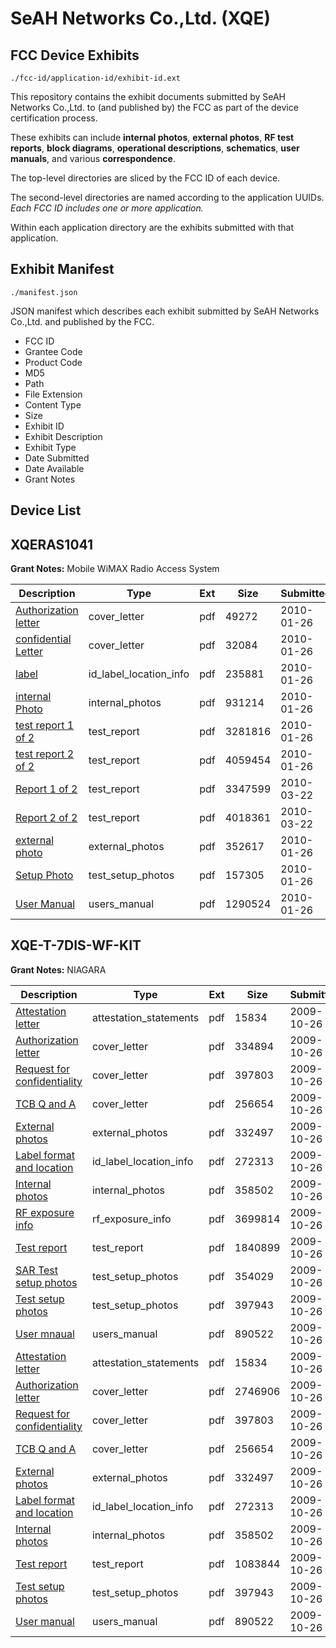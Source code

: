 # SeAH Networks Co.,Ltd. (XQE)
## FCC Device Exhibits

```
./fcc-id/application-id/exhibit-id.ext
```

This repository contains the exhibit documents submitted by SeAH Networks Co.,Ltd. to (and published by) the FCC as part of the device certification process.

These exhibits can include **internal photos**, **external photos**, **RF test reports**, **block diagrams**, **operational descriptions**, **schematics**, **user manuals**, and various **correspondence**.

The top-level directories are sliced by the FCC ID of each device.

The second-level directories are named according to the application UUIDs. *Each FCC ID includes one or more application.*

Within each application directory are the exhibits submitted with that application. 

## Exhibit Manifest

```
./manifest.json
```

JSON manifest which describes each exhibit submitted by SeAH Networks Co.,Ltd. and published by the FCC.

- FCC ID
- Grantee Code
- Product Code
- MD5
- Path
- File Extension
- Content Type
- Size
- Exhibit ID
- Exhibit Description
- Exhibit Type
- Date Submitted
- Date Available
- Grant Notes

## Device List
## XQERAS1041
**Grant Notes:** Mobile WiMAX Radio Access System

| Description | Type | Ext | Size | Submitted | Available |
| ----------- | ---- | --- | ---- | --------- | --------- |
| [Authorization letter](XQERAS1041/332fee66e8895de2a18dfa74664f5700/1233339.pdf) | cover_letter | pdf | 49272 | 2010-01-26 | 2010-01-26 |
| [confidential Letter](XQERAS1041/332fee66e8895de2a18dfa74664f5700/1233340.pdf) | cover_letter | pdf | 32084 | 2010-01-26 | 2010-01-26 |
| [label](XQERAS1041/332fee66e8895de2a18dfa74664f5700/1233352.pdf) | id_label_location_info | pdf | 235881 | 2010-01-26 | 2010-01-26 |
| [internal Photo](XQERAS1041/332fee66e8895de2a18dfa74664f5700/1233347.pdf) | internal_photos | pdf | 931214 | 2010-01-26 | 2010-03-12 |
| [test report 1 of 2](XQERAS1041/332fee66e8895de2a18dfa74664f5700/1233350.pdf) | test_report | pdf | 3281816 | 2010-01-26 | 2010-01-26 |
| [test report 2 of 2](XQERAS1041/332fee66e8895de2a18dfa74664f5700/1233351.pdf) | test_report | pdf | 4059454 | 2010-01-26 | 2010-01-26 |
| [Report 1 of 2](XQERAS1041/332fee66e8895de2a18dfa74664f5700/1255146.pdf) | test_report | pdf | 3347599 | 2010-03-22 | 2010-01-26 |
| [Report 2 of 2](XQERAS1041/332fee66e8895de2a18dfa74664f5700/1255147.pdf) | test_report | pdf | 4018361 | 2010-03-22 | 2010-01-26 |
| [external photo](XQERAS1041/332fee66e8895de2a18dfa74664f5700/1233346.pdf) | external_photos | pdf | 352617 | 2010-01-26 | 2010-03-12 |
| [Setup Photo](XQERAS1041/332fee66e8895de2a18dfa74664f5700/1233348.pdf) | test_setup_photos | pdf | 157305 | 2010-01-26 | 2010-03-12 |
| [User Manual](XQERAS1041/332fee66e8895de2a18dfa74664f5700/1233349.pdf) | users_manual | pdf | 1290524 | 2010-01-26 | 2010-03-12 |
## XQE-T-7DIS-WF-KIT
**Grant Notes:** NIAGARA

| Description | Type | Ext | Size | Submitted | Available |
| ----------- | ---- | --- | ---- | --------- | --------- |
| [Attestation letter](XQE-T-7DIS-WF-KIT/99cc42c73e725831efbecc5094c0f6dd/1189111.pdf) | attestation_statements | pdf | 15834 | 2009-10-26 | 2009-10-26 |
| [Authorization letter](XQE-T-7DIS-WF-KIT/99cc42c73e725831efbecc5094c0f6dd/1189123.pdf) | cover_letter | pdf | 334894 | 2009-10-26 | 2009-10-26 |
| [Request for confidentiality](XQE-T-7DIS-WF-KIT/99cc42c73e725831efbecc5094c0f6dd/1189109.pdf) | cover_letter | pdf | 397803 | 2009-10-26 | 2009-10-26 |
| [TCB Q and A](XQE-T-7DIS-WF-KIT/99cc42c73e725831efbecc5094c0f6dd/1189113.pdf) | cover_letter | pdf | 256654 | 2009-10-26 | 2009-10-26 |
| [External photos](XQE-T-7DIS-WF-KIT/99cc42c73e725831efbecc5094c0f6dd/1189104.pdf) | external_photos | pdf | 332497 | 2009-10-26 | 2010-04-25 |
| [Label format and location](XQE-T-7DIS-WF-KIT/99cc42c73e725831efbecc5094c0f6dd/1189110.pdf) | id_label_location_info | pdf | 272313 | 2009-10-26 | 2009-10-26 |
| [Internal photos](XQE-T-7DIS-WF-KIT/99cc42c73e725831efbecc5094c0f6dd/1189106.pdf) | internal_photos | pdf | 358502 | 2009-10-26 | 2010-04-25 |
| [RF exposure info](XQE-T-7DIS-WF-KIT/99cc42c73e725831efbecc5094c0f6dd/1189127.pdf) | rf_exposure_info | pdf | 3699814 | 2009-10-26 | 2009-10-26 |
| [Test report](XQE-T-7DIS-WF-KIT/99cc42c73e725831efbecc5094c0f6dd/1189128.pdf) | test_report | pdf | 1840899 | 2009-10-26 | 2009-10-26 |
| [SAR Test setup photos](XQE-T-7DIS-WF-KIT/99cc42c73e725831efbecc5094c0f6dd/1189121.pdf) | test_setup_photos | pdf | 354029 | 2009-10-26 | 2010-04-25 |
| [Test setup photos](XQE-T-7DIS-WF-KIT/99cc42c73e725831efbecc5094c0f6dd/1189107.pdf) | test_setup_photos | pdf | 397943 | 2009-10-26 | 2010-04-25 |
| [User mnaual](XQE-T-7DIS-WF-KIT/99cc42c73e725831efbecc5094c0f6dd/1189105.pdf) | users_manual | pdf | 890522 | 2009-10-26 | 2010-04-25 |
| [Attestation letter](XQE-T-7DIS-WF-KIT/e3597e15a4110db1a123b40ec7709208/1189111.pdf) | attestation_statements | pdf | 15834 | 2009-10-26 | 2009-10-26 |
| [Authorization letter](XQE-T-7DIS-WF-KIT/e3597e15a4110db1a123b40ec7709208/1189108.pdf) | cover_letter | pdf | 2746906 | 2009-10-26 | 2009-10-26 |
| [Request for confidentiality](XQE-T-7DIS-WF-KIT/e3597e15a4110db1a123b40ec7709208/1189109.pdf) | cover_letter | pdf | 397803 | 2009-10-26 | 2009-10-26 |
| [TCB Q and A](XQE-T-7DIS-WF-KIT/e3597e15a4110db1a123b40ec7709208/1189113.pdf) | cover_letter | pdf | 256654 | 2009-10-26 | 2009-10-26 |
| [External photos](XQE-T-7DIS-WF-KIT/e3597e15a4110db1a123b40ec7709208/1189104.pdf) | external_photos | pdf | 332497 | 2009-10-26 | 2010-04-25 |
| [Label format and location](XQE-T-7DIS-WF-KIT/e3597e15a4110db1a123b40ec7709208/1189110.pdf) | id_label_location_info | pdf | 272313 | 2009-10-26 | 2009-10-26 |
| [Internal photos](XQE-T-7DIS-WF-KIT/e3597e15a4110db1a123b40ec7709208/1189106.pdf) | internal_photos | pdf | 358502 | 2009-10-26 | 2010-04-25 |
| [Test report](XQE-T-7DIS-WF-KIT/e3597e15a4110db1a123b40ec7709208/1189112.pdf) | test_report | pdf | 1083844 | 2009-10-26 | 2009-10-26 |
| [Test setup photos](XQE-T-7DIS-WF-KIT/e3597e15a4110db1a123b40ec7709208/1189107.pdf) | test_setup_photos | pdf | 397943 | 2009-10-26 | 2010-04-25 |
| [User manual](XQE-T-7DIS-WF-KIT/e3597e15a4110db1a123b40ec7709208/1189105.pdf) | users_manual | pdf | 890522 | 2009-10-26 | 2010-04-25 |

